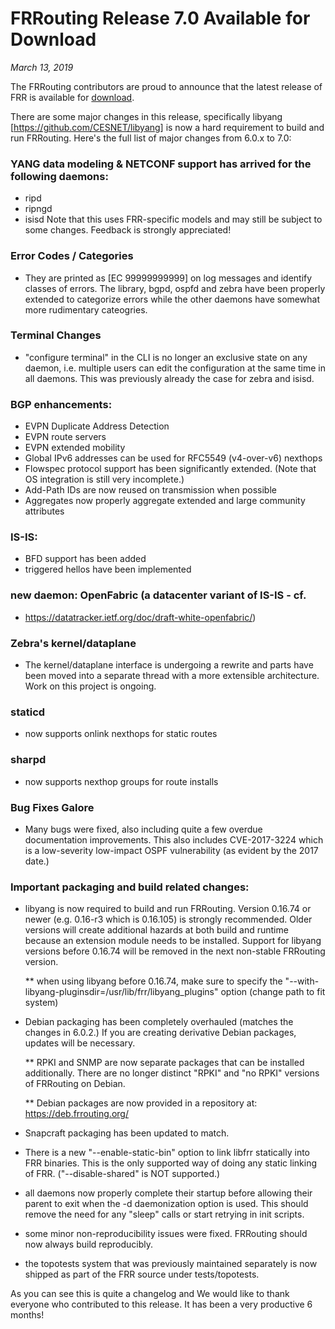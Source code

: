 # FRRouting Release 7.0 Available for Download
*March 13, 2019*

The FRRouting contributors are proud to announce that the latest release of FRR is available for [download](https://github.com/FRRouting/frr/releases/tag/frr-7.0).

There are some major changes in this release, specifically libyang
[https://github.com/CESNET/libyang] is now a hard requirement to build and run
FRRouting.  Here's the full list of major changes from 6.0.x to 7.0:

### YANG data modeling & NETCONF support has arrived for the following daemons:
  * ripd
  * ripngd
  * isisd
  Note that this uses FRR-specific models and may still be subject to some
  changes.  Feedback is strongly appreciated!

### Error Codes / Categories
  * They are printed as [EC 99999999999] on log messages and identify
    classes of errors.  The library, bgpd, ospfd and zebra have been
    properly extended to categorize errors while the other daemons have
    somewhat more rudimentary cateogries.

### Terminal Changes
  * "configure terminal" in the CLI is no longer an exclusive state on any
  daemon, i.e. multiple users can edit the configuration at the same time in
  all daemons.  This was previously already the case for zebra and isisd.

### BGP enhancements:
  * EVPN Duplicate Address Detection
  * EVPN route servers
  * EVPN extended mobility
  * Global IPv6 addresses can be used for RFC5549 (v4-over-v6) nexthops
  * Flowspec protocol support has been significantly extended.  (Note that OS
    integration is still very incomplete.)
  * Add-Path IDs are now reused on transmission when possible
  * Aggregates now properly aggregate extended and large community attributes

### IS-IS:
  * BFD support has been added
  * triggered hellos have been implemented

### new daemon: OpenFabric (a datacenter variant of IS-IS - cf.
  * https://datatracker.ietf.org/doc/draft-white-openfabric/)

### Zebra's kernel/dataplane
  * The kernel/dataplane interface is undergoing a rewrite and parts have
  been moved into a separate thread with a more extensible architecture.  Work
  on this project is ongoing.

### staticd
  * now supports onlink nexthops for static routes

### sharpd
  * now supports nexthop groups for route installs

### Bug Fixes Galore
  * Many bugs were fixed, also including quite a few overdue documentation
  improvements.  This also includes CVE-2017-3224 which is a low-severity
  low-impact OSPF vulnerability (as evident by the 2017 date.)


### Important packaging and build related changes:

* libyang is now required to build and run FRRouting.  Version 0.16.74 or
  newer (e.g. 0.16-r3 which is 0.16.105) is strongly recommended.  Older
  versions will create additional hazards at both build and runtime because
  an extension module needs to be installed.  Support for libyang versions
  before 0.16.74 will be removed in the next non-stable FRRouting version.

  ** when using libyang before 0.16.74, make sure to specify the
    "--with-libyang-pluginsdir=/usr/lib/frr/libyang_plugins" option (change
    path to fit system)

* Debian packaging has been completely overhauled (matches the changes in
  6.0.2.)  If you are creating derivative Debian packages, updates will be
  necessary.

  ** RPKI and SNMP are now separate packages that can be installed
    additionally.  There are no longer distinct "RPKI" and "no RPKI" versions
    of FRRouting on Debian.

  ** Debian packages are now provided in a repository at:
    https://deb.frrouting.org/

* Snapcraft packaging has been updated to match.

* There is a new "--enable-static-bin" option to link libfrr statically into
  FRR binaries.  This is the only supported way of doing any static linking
  of FRR.  ("--disable-shared" is NOT supported.)

* all daemons now properly complete their startup before allowing their parent
  to exit when the -d daemonization option is used.  This should remove the
  need for any "sleep" calls or start retrying in init scripts.

* some minor non-reproducibility issues were fixed.  FRRouting should now
  always build reproducibly.

* the topotests system that was previously maintained separately is now
  shipped as part of the FRR source under tests/topotests.

As you can see this is quite a changelog and We would like to thank everyone who
contributed to this release.  It has been a very productive 6 months!

